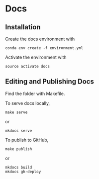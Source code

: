 Docs
=====

## Installation

Create the docs environment with
```
conda env create -f environment.yml
```

Activate the environment with
```
source activate docs
```

## Editing and Publishing Docs

Find the folder with Makefile.

To serve docs locally,
```
make serve
```
or 
```
mkdocs serve
```

To publish to GitHub,
```
make publish
```
or
```
mkdocs build
mkdocs gh-deploy
```

